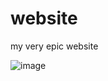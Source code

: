 # website
my very epic website

![image](https://github.com/user-attachments/assets/61a23e2b-6505-4e1b-9207-896f038eb490)
